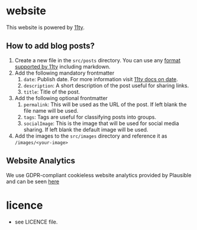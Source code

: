 # website

This website is powered by [11ty](https://www.11ty.dev/).

## How to add blog posts?

1. Create a new file in the `src/posts` directory. You can use any [format supported by 11ty](https://www.11ty.dev/docs/languages/) including markdown.
2. Add the following mandatory frontmatter
   1. `date`: Publish date. For more information visit [11ty docs on date](https://www.11ty.dev/docs/dates/).
   1. `description`: A short description of the post useful for sharing links.
   1. `title`: Title of the post.
3. Add the following optional frontmatter
   1. `permalink`: This will be used as the URL of the post. If left blank the file name will be used.
   2. `tags`: Tags are useful for classifying posts into groups.
   3. `socialImage`: This is the image that will be used for social media sharing. If left blank the default image will be used.
4. Add the images to the `src/images` directory and reference it as `/images/<your-image>`

## Website Analytics

We use GDPR-compliant cookieless website analytics provided by Plausible and can be seen [here](https://plausible.io/neume.network)

# licence
* see LICENCE file.
